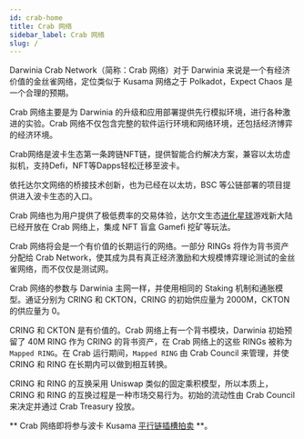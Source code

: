 ```yaml
---
id: crab-home
title: Crab 网络
sidebar_label: Crab 网络
slug: /
---
```


Darwinia Crab Network（简称：Crab 网络）对于 Darwinia 来说是一个有经济价值的金丝雀网络，定位类似于 Kusama 网络之于 Polkadot，Expect Chaos 是一个合理的预期。

Crab 网络主要是为 Darwinia 的升级和应用部署提供先行模拟环境，进行各种激进的实验。Crab 网络不仅包含完整的软件运行环境和网络环境，还包括经济博弈的经济环境。

Crab网络是波卡生态第一条跨链NFT链，提供智能合约解决方案，兼容以太坊虚拟机，支持Defi，NFT等Dapps轻松迁移至波卡。

依托达尔文网络的桥接技术创新，也为已经在以太坊，BSC 等公链部署的项目提供进入波卡生态的入口。

Crab 网络也为用户提供了极低费率的交易体验，达尔文生态[进化星球](https://www.evolution.land/)游戏新大陆已经开放在 Crab 网络上，集成 NFT 盲盒 Gamefi 挖矿等玩法。

Crab 网络将会是一个有价值的长期运行的网络。一部分 RINGs 将作为背书资产分配给 Crab Network，使其成为具有真正经济激励和大规模博弈理论测试的金丝雀网络，而不仅仅是测试网。

Crab 网络的参数与 Darwinia 主网一样，并使用相同的 Staking 机制和通胀模型。通证分别为 CRING 和 CKTON，CRING 的初始供应量为 2000M，CKTON 的供应量为 0。

CRING 和 CKTON 是有价值的。Crab 网络上有一个背书模块，Darwinia 初始预留了 40M RING 作为 CRING 的背书资产，在 Crab 网络上的这些 RINGs 被称为 `Mapped RING`。在 Crab 运行期间，`Mapped RING` 由 Crab Council 来管理，并使 CRING 和 RING 在长期内可以做到相互转换。

CRING 和 RING 的互换采用 Uniswap 类似的固定乘积模型，所以本质上，CRING 和 RING 的互换过程是一种市场交易行为。初始的流动性由 Crab Council 来决定并通过 Crab Treasury 投放。

** Crab 网络即将参与波卡 Kusama [平行链插槽拍卖](https://polkadot.network/launch-parachains/) **。
